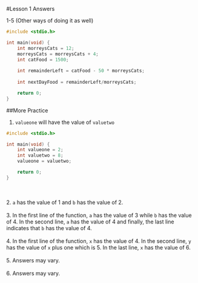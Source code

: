 #Lesson 1 Answers

1-5 (Other ways of doing it as well)
```c
#include <stdio.h>

int main(void) {
	int morreysCats = 12;
	morreysCats = morreysCats + 4;
	int catFood = 1500;
	
	int remainderLeft = catFood - 50 * morreysCats;
	
	int nextDayFood = remainderLeft/morreysCats;

	return 0;
}
```

##More Practice
1. ```valueone``` will have the value of ```valuetwo```
```c
#include <stdio.h>

int main(void) {
	int valueone = 2;
	int valuetwo = 8;
	valueone = valuetwo;

	return 0;
}
```
<br><br>
2. ```a``` has the value of 1 and ```b``` has the value of 2.<br><br>
3. In the first line of the function, ```a``` has the value of 3 while ```b``` has the value of 4. In the second line, ```a``` has the value of 4 and finally, the last line indicates that ```b``` has the value of 4.<br><br>
4. In the first line of the function, ```x``` has the value of 4. In the second line, ```y``` has the value of ```x``` plus one which is 5. In the last line, ```x``` has the value of 6.<br><br>
5. Answers may vary.<br><br>
6. Answers may vary.
